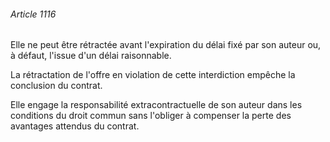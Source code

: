 ###### Article 1116

Elle ne peut être rétractée avant l'expiration du délai fixé par son auteur ou, à défaut, l'issue d'un délai raisonnable.

La rétractation de l'offre en violation de cette interdiction empêche la conclusion du contrat.

Elle engage la responsabilité extracontractuelle de son auteur dans les conditions du droit commun sans l'obliger à compenser la perte des avantages attendus du contrat.


